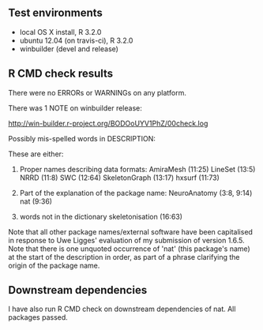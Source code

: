 ## Test environments
* local OS X install, R 3.2.0
* ubuntu 12.04 (on travis-ci), R 3.2.0
* winbuilder (devel and release)

## R CMD check results
There were no ERRORs or WARNINGs on any platform.

There was 1 NOTE on winbuilder release:

http://win-builder.r-project.org/BODOoUYV1PhZ/00check.log

Possibly mis-spelled words in DESCRIPTION:

These are either:

1. Proper names describing data formats:
  AmiraMesh (11:25)
  LineSet (13:5)
  NRRD (11:8)
  SWC (12:64)
  SkeletonGraph (13:17)
  hxsurf (11:73)

2. Part of the explanation of the package name:
  NeuroAnatomy (3:8, 9:14)
  nat (9:36)

3. words not in the dictionary
  skeletonisation (16:63)

Note that all other package names/external software have been capitalised in
response to Uwe Ligges' evaluation of my submission of version 1.6.5. Note that
there is one unquoted occurrence of 'nat' (this package's name) at the start of
the description in order, as part of a phrase clarifying the origin of the
package name.

## Downstream dependencies
I have also run R CMD check on downstream dependencies of nat. All packages 
passed.
